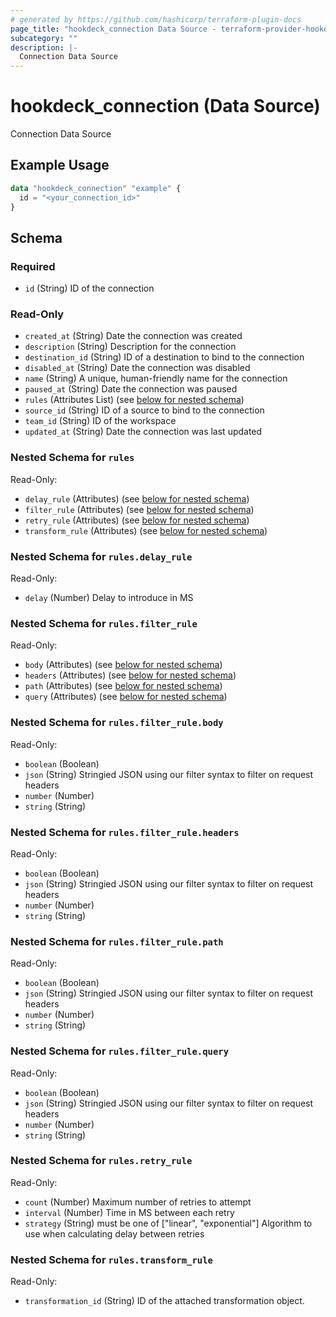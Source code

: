 ```yaml
---
# generated by https://github.com/hashicorp/terraform-plugin-docs
page_title: "hookdeck_connection Data Source - terraform-provider-hookdeck"
subcategory: ""
description: |-
  Connection Data Source
---
```


# hookdeck_connection (Data Source)

Connection Data Source

## Example Usage

```terraform
data "hookdeck_connection" "example" {
  id = "<your_connection_id>"
}
```

<!-- schema generated by tfplugindocs -->
## Schema

### Required

- `id` (String) ID of the connection

### Read-Only

- `created_at` (String) Date the connection was created
- `description` (String) Description for the connection
- `destination_id` (String) ID of a destination to bind to the connection
- `disabled_at` (String) Date the connection was disabled
- `name` (String) A unique, human-friendly name for the connection
- `paused_at` (String) Date the connection was paused
- `rules` (Attributes List) (see [below for nested schema](#nestedatt--rules))
- `source_id` (String) ID of a source to bind to the connection
- `team_id` (String) ID of the workspace
- `updated_at` (String) Date the connection was last updated

<a id="nestedatt--rules"></a>
### Nested Schema for `rules`

Read-Only:

- `delay_rule` (Attributes) (see [below for nested schema](#nestedatt--rules--delay_rule))
- `filter_rule` (Attributes) (see [below for nested schema](#nestedatt--rules--filter_rule))
- `retry_rule` (Attributes) (see [below for nested schema](#nestedatt--rules--retry_rule))
- `transform_rule` (Attributes) (see [below for nested schema](#nestedatt--rules--transform_rule))

<a id="nestedatt--rules--delay_rule"></a>
### Nested Schema for `rules.delay_rule`

Read-Only:

- `delay` (Number) Delay to introduce in MS


<a id="nestedatt--rules--filter_rule"></a>
### Nested Schema for `rules.filter_rule`

Read-Only:

- `body` (Attributes) (see [below for nested schema](#nestedatt--rules--filter_rule--body))
- `headers` (Attributes) (see [below for nested schema](#nestedatt--rules--filter_rule--headers))
- `path` (Attributes) (see [below for nested schema](#nestedatt--rules--filter_rule--path))
- `query` (Attributes) (see [below for nested schema](#nestedatt--rules--filter_rule--query))

<a id="nestedatt--rules--filter_rule--body"></a>
### Nested Schema for `rules.filter_rule.body`

Read-Only:

- `boolean` (Boolean)
- `json` (String) Stringied JSON using our filter syntax to filter on request headers
- `number` (Number)
- `string` (String)


<a id="nestedatt--rules--filter_rule--headers"></a>
### Nested Schema for `rules.filter_rule.headers`

Read-Only:

- `boolean` (Boolean)
- `json` (String) Stringied JSON using our filter syntax to filter on request headers
- `number` (Number)
- `string` (String)


<a id="nestedatt--rules--filter_rule--path"></a>
### Nested Schema for `rules.filter_rule.path`

Read-Only:

- `boolean` (Boolean)
- `json` (String) Stringied JSON using our filter syntax to filter on request headers
- `number` (Number)
- `string` (String)


<a id="nestedatt--rules--filter_rule--query"></a>
### Nested Schema for `rules.filter_rule.query`

Read-Only:

- `boolean` (Boolean)
- `json` (String) Stringied JSON using our filter syntax to filter on request headers
- `number` (Number)
- `string` (String)



<a id="nestedatt--rules--retry_rule"></a>
### Nested Schema for `rules.retry_rule`

Read-Only:

- `count` (Number) Maximum number of retries to attempt
- `interval` (Number) Time in MS between each retry
- `strategy` (String) must be one of ["linear", "exponential"]
Algorithm to use when calculating delay between retries


<a id="nestedatt--rules--transform_rule"></a>
### Nested Schema for `rules.transform_rule`

Read-Only:

- `transformation_id` (String) ID of the attached transformation object.
